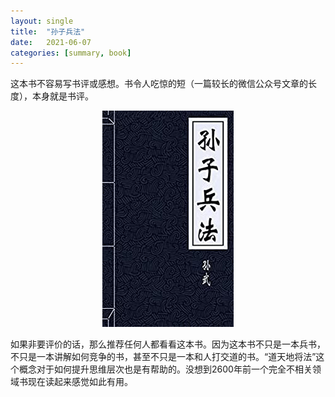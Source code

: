```yaml
---
layout: single
title:  "孙子兵法"
date:   2021-06-07
categories: [summary, book]
---
```


这本书不容易写书评或感想。书令人吃惊的短（一篇较长的微信公众号文章的长度），本身就是书评。

<p align="center">
    <img src="/assets/images/2021-06-07-孙子兵法/孙子兵法.jpg" alt="drawing"/>
</p>


如果非要评价的话，那么推荐任何人都看看这本书。因为这本书不只是一本兵书，不只是一本讲解如何竞争的书，甚至不只是一本和人打交道的书。“道天地将法”这个概念对于如何提升思维层次也是有帮助的。没想到2600年前一个完全不相关领域书现在读起来感觉如此有用。
